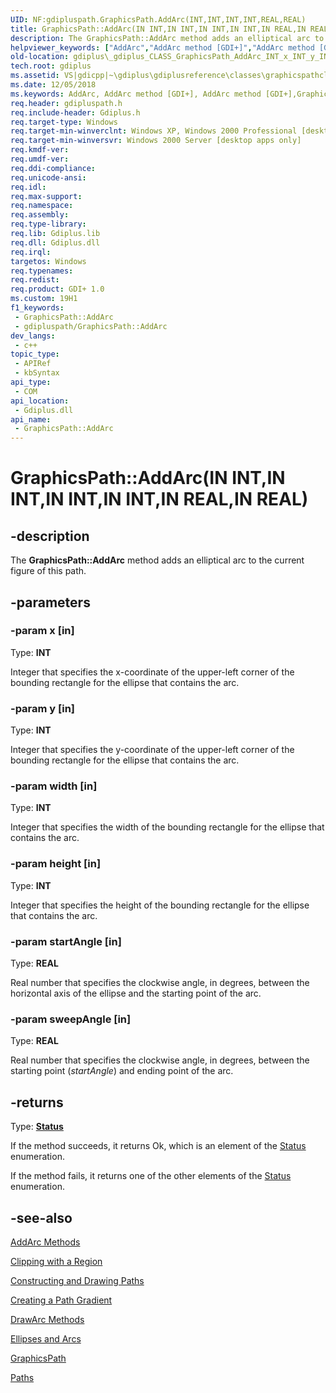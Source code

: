 ```yaml
---
UID: NF:gdipluspath.GraphicsPath.AddArc(INT,INT,INT,INT,REAL,REAL)
title: GraphicsPath::AddArc(IN INT,IN INT,IN INT,IN INT,IN REAL,IN REAL) (gdipluspath.h)
description: The GraphicsPath::AddArc method adds an elliptical arc to the current figure of this path.
helpviewer_keywords: ["AddArc","AddArc method [GDI+]","AddArc method [GDI+]","GraphicsPath class","GraphicsPath class [GDI+]","AddArc method","GraphicsPath.AddArc","GraphicsPath.AddArc(IN INT","IN INT","IN INT","IN INT","IN REAL","IN REAL)","GraphicsPath.AddArc(INT","INT","INT","INT","REAL","REAL)","GraphicsPath::AddArc","GraphicsPath::AddArc(IN INT","IN INT","IN INT","IN INT","IN REAL","IN REAL)","_gdiplus_CLASS_GraphicsPath_AddArc_INT_x_INT_y_INT_width_INT_height_REAL_startAngle_REAL_sweepAngle_","gdiplus._gdiplus_CLASS_GraphicsPath_AddArc_INT_x_INT_y_INT_width_INT_height_REAL_startAngle_REAL_sweepAngle_"]
old-location: gdiplus\_gdiplus_CLASS_GraphicsPath_AddArc_INT_x_INT_y_INT_width_INT_height_REAL_startAngle_REAL_sweepAngle_.htm
tech.root: gdiplus
ms.assetid: VS|gdicpp|~\gdiplus\gdiplusreference\classes\graphicspathclass\graphicspathmethods\graphicspathaddarcmethods\addarc_35intx_inty_intwidth_intheight_realstart.htm
ms.date: 12/05/2018
ms.keywords: AddArc, AddArc method [GDI+], AddArc method [GDI+],GraphicsPath class, GraphicsPath class [GDI+],AddArc method, GraphicsPath.AddArc, GraphicsPath.AddArc(IN INT,IN INT,IN INT,IN INT,IN REAL,IN REAL), GraphicsPath.AddArc(INT,INT,INT,INT,REAL,REAL), GraphicsPath::AddArc, GraphicsPath::AddArc(IN INT,IN INT,IN INT,IN INT,IN REAL,IN REAL), _gdiplus_CLASS_GraphicsPath_AddArc_INT_x_INT_y_INT_width_INT_height_REAL_startAngle_REAL_sweepAngle_, gdiplus._gdiplus_CLASS_GraphicsPath_AddArc_INT_x_INT_y_INT_width_INT_height_REAL_startAngle_REAL_sweepAngle_
req.header: gdipluspath.h
req.include-header: Gdiplus.h
req.target-type: Windows
req.target-min-winverclnt: Windows XP, Windows 2000 Professional [desktop apps only]
req.target-min-winversvr: Windows 2000 Server [desktop apps only]
req.kmdf-ver: 
req.umdf-ver: 
req.ddi-compliance: 
req.unicode-ansi: 
req.idl: 
req.max-support: 
req.namespace: 
req.assembly: 
req.type-library: 
req.lib: Gdiplus.lib
req.dll: Gdiplus.dll
req.irql: 
targetos: Windows
req.typenames: 
req.redist: 
req.product: GDI+ 1.0
ms.custom: 19H1
f1_keywords:
 - GraphicsPath::AddArc
 - gdipluspath/GraphicsPath::AddArc
dev_langs:
 - c++
topic_type:
 - APIRef
 - kbSyntax
api_type:
 - COM
api_location:
 - Gdiplus.dll
api_name:
 - GraphicsPath::AddArc
---
```


# GraphicsPath::AddArc(IN INT,IN INT,IN INT,IN INT,IN REAL,IN REAL)


## -description

The <b>GraphicsPath::AddArc</b> method adds an elliptical arc to the current figure of this path.

## -parameters

### -param x [in]

Type: <b>INT</b>

Integer that specifies the x-coordinate of the upper-left corner of the bounding rectangle for the ellipse that contains the arc.

### -param y [in]

Type: <b>INT</b>

Integer that specifies the y-coordinate of the upper-left corner of the bounding rectangle for the ellipse that contains the arc.

### -param width [in]

Type: <b>INT</b>

Integer that specifies the width of the bounding rectangle for the ellipse that contains the arc.

### -param height [in]

Type: <b>INT</b>

Integer that specifies the height of the bounding rectangle for the ellipse that contains the arc.

### -param startAngle [in]

Type: <b>REAL</b>

Real number that specifies the clockwise angle, in degrees, between the horizontal axis of the ellipse and the starting point of the arc.

### -param sweepAngle [in]

Type: <b>REAL</b>

Real number that specifies the clockwise angle, in degrees, between the starting point (<i>startAngle</i>) and ending point of the arc.

## -returns

Type: <b><a href="/windows/desktop/api/gdiplustypes/ne-gdiplustypes-status">Status</a></b>

If the method succeeds, it returns Ok, which is an element of the 
						<a href="/windows/desktop/api/gdiplustypes/ne-gdiplustypes-status">Status</a> enumeration.

If the method fails, it returns one of the other elements of the 
						<a href="/windows/desktop/api/gdiplustypes/ne-gdiplustypes-status">Status</a> enumeration.

## -see-also

<a href="/windows/desktop/api/gdipluspath/nf-gdipluspath-graphicspath-addarc(inconstrect__inreal_inreal)">AddArc Methods</a>



<a href="/windows/desktop/gdiplus/-gdiplus-clipping-with-a-region-use">Clipping with a Region</a>



<a href="/windows/desktop/gdiplus/-gdiplus-constructing-and-drawing-paths-use">Constructing and Drawing Paths</a>



<a href="/windows/desktop/gdiplus/-gdiplus-creating-a-path-gradient-use">Creating a Path Gradient</a>



<a href="/windows/desktop/api/gdiplusgraphics/nf-gdiplusgraphics-graphics-drawarc(inconstpen_inconstrectf__inreal_inreal)">DrawArc Methods</a>



<a href="/windows/desktop/gdiplus/-gdiplus-ellipses-and-arcs-about">Ellipses and Arcs</a>



<a href="/windows/desktop/api/gdipluspath/nl-gdipluspath-graphicspath">GraphicsPath</a>



<a href="/windows/desktop/gdiplus/-gdiplus-paths-about">Paths</a>

